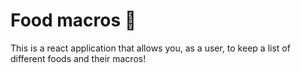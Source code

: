 # Food macros :ramen:

This is a react application that allows you, as a user, to keep a list of
different foods and their macros!
